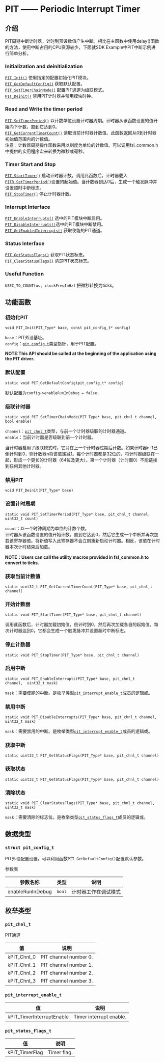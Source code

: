 # PIT —— Periodic Interrupt Timer
## 介绍
PIT周期中断计时器，计时到预设数值产生中断。相比在主函数中使用delay()函数的方法，使用中断占用的CPU资源较少，下面就SDK Example中PIT中断示例进行简单分析。  

### Initialization and deinitialization
[`PIT_Init()`](#func1) 使用指定的配置初始化PIT模块。  
[`PIT_GetDefaultConfig()`](#func2) 获取默认配置。  
[`PIT_SetTimerChainMode()`](#func3) 配置PIT通道为级联模式。  
[`PIT_Deinit()`](#func4) 禁用PIT计时器并禁用模块时钟。  

### Read and Write the timer period
[`PIT_SetTimerPeriod()`](#func5) 以计数单位设置计时器周期。计时器从该函数设置的值开始向下计数，直到它达到0。  
[`PIT_GetCurrentTimerCount()`](#func6) 读取当前计时器计数值。此函数返回从0到计时器初始值范围内的计数值。  
注意：计数器周期操作函数采用以刻度为单位的计数值。可以调用fsl_common.h中提供的实用程序宏来转换为微秒或毫秒。  

### Timer Start and Stop
[`PIT_StartTimer()`](#func7) 启动计时器计数。调用此函数后，计时器载入[`PITR_SetTimerPeriod()`](#func5)设置的起始值。当计数器到达0后，生成一个触发脉冲并设置超时中断标志。  
[`PIT_StopTimer()`](#func8) 停止计时器计数。  

### Interrupt Interface
[`PIT_EnableInterrupts()`](#func9) 选中的PIT模块中断启用。  
[`PIT_DisableInterrupts()`](#func10)选中的PIT模块中断禁用。  
[`PIT_GetEnabledInterrupts()`](#func11) 获取使能的PIT通道。  

### Status Interface
[`PIT_GetStatusFlags()`](#func12) 获取PIT状态标志。   
[`PIT_ClearStatusFlags()`](#func13) 清楚PIT状态标志。  

### Useful Function
`USEC_TO_COUNT(us, clockFreqInHz)` 把微秒转换为ticks。  

## 功能函数
### <span id="func1">初始化PIT</span>

	void PIT_Init(PIT_Type* base, const pit_config_t* config)

`base`：PIT外设基址。  
`config`：[`pit_config_t`](#struct1)类型指针，用于PIT配置。  

**NOTE:This API should be called at the beginning of the application using the PIT driver.**

### <span id="func2">默认配置</span>

	static void PIT_GetDefaultConfig(pit_config_t* config)

默认配置为`config->enableRunInDebug = false;`  

### <span id="func3">级联计时器</span>

	static void PIT_SetTimerChainMode(PIT_Type* base, pit_chnl_t channel, bool enable)

`channel`：[`pit_chnl_t`](#enum1)类型，与前一个计时器级联的计时器通道。  
`enable`：当前计时器是否级联到前一个计时器。  

当计时器启用了级联模式时，它只在上一个计时器过期后计数。如果计时器n-1已倒计时到0，则计数器n将该值递减1。每个计时器都是32位的，将计时器级联在一起，形成一个更长的计时器（64位及更大）。第一个计时器（计时器0）不能链接到任何其他计时器。  

### <span id="func4">禁用PIT</span>
 
	void PIT_Deinit(PIT_Type* base)

### <span id="func5">设置计时周期</span>

	static void PIT_SetTimerPeriod(PIT_Type* base, pit_chnl_t channel, uint32_t count)

`count`：以一个时钟周期为单位的计数个数。  
计时器从该函数设置的值开始计数，直到它达到0，然后它生成一个中断并再次加载该寄存器值。将新值写入此寄存器不会立刻重新启动计时器。相反，该值在计时器本次计时结束后加载。  

**NOTE：Users can call the utility macros provided in fsl_common.h to convert to ticks.**  

### <span id="func6">获取当前计数值</span>

	static uint32_t PIT_GetCurrentTimerCount(PIT_Type* base, pit_chnl_t channel)

### <span id="func7">开始计数器</span>

	static void PIT_StartTimer(PIT_Type* base, pit_chnl_t channel)

调用此函数后，计时器加载初始值，倒计时到0，然后再次加载各自的起始值。每次计时器达到0，它都会生成一个触发脉冲并设置超时中断标志。  

### <span id="func8">停止计数器</span>

	static void PIT_StopTimer(PIT_Type* base, pit_chnl_t channel)

### <span id="func9">启用中断</span>

	static void PIT_EnableInterrupts(PIT_Type* base, pit_chnl_t 	channel,  uint32_t mask)	

`mask`：需要使能的中断。是枚举类型[`pit_interrupt_enable_t`](#enum2)成员的逻辑或。  

### <span id="func10">禁用中断</span>

	static void PIT_DisableInterrupts(PIT_Type* base, pit_chnl_t channel, uint32_t mask)

`mask`：需要禁用的中断。是枚举类型[`pit_interrupt_enable_t`](#enum2)成员的逻辑或。  
### <span id="func11">获取中断</span>

	static uint32_t PIT_GetStatusFlags(PIT_Type* base, pit_chnl_t channel)

### <span id="func12">获取状态</span>

	static uint32_t PIT_GetStatusFlags(PIT_Type* base, pit_chnl_t channel)

### <span id="func13">清除状态</span>

	static void PIT_ClearStatusFlags(PIT_Type* base, pit_chnl_t channel, uint32_t mask)

`mask`：需要清除的标志位。是枚举类型[`pit_status_flags_t`](#enum3)成员的逻辑或。  


## 数据类型
### <span id="struct1">`struct pit_config_t`</span>   
PIT外设配置设置，可以利用函数`PIT_GetDefaultConfig()`配置默认参数。

参数表  

参数名称|类型|说明
-|-|-
enableRunInDebug|`bool`|计时器工作在调试模式

## 枚举类型
### <span id="enum1">`pit_chnl_t`</span>
PIT通道

值|说明
-|-
kPIT_Chnl_0|PIT channel number 0.
kPIT_Chnl_1|PIT channel number 1.
kPIT_Chnl_2|PIT channel number 2.
kPIT_Chnl_3|PIT channel number 3.

### <span id="enum2">`pit_interrupt_enable_t`</span>
值|说明
-|-
kPIT_TimerInterruptEnable|Timer interrupt enable.


### <span id="enum3">`pit_status_flags_t`</span>
值|说明
-|-
kPIT_TimerFlag|Timer flag.


